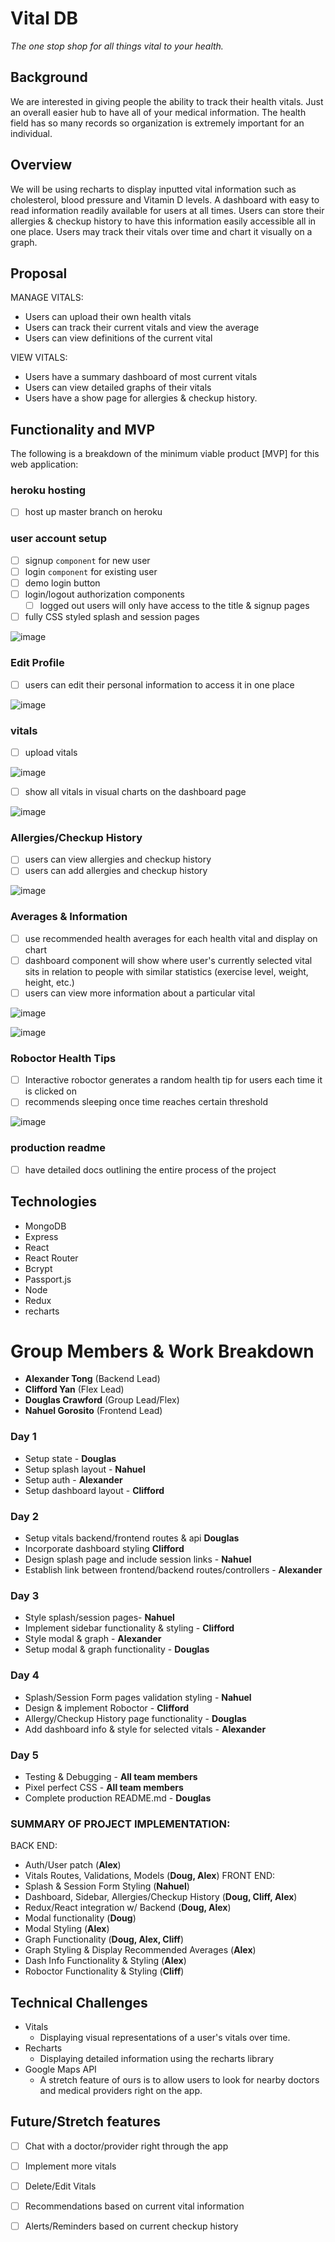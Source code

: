 # Vital DB

*The one stop shop for all things vital to your health.*

## Background

We are interested in giving people the ability to track their health vitals.  Just an overall easier hub to have all of your medical information.  The health field has so many records so organization is extremely important for an individual.

## Overview

We will be using recharts to display inputted vital information such as cholesterol, blood pressure and Vitamin D levels. A dashboard with easy to read information readily available for users at all times.  Users can store their allergies & checkup history to have this information easily accessible all in one place. Users may track their vitals over time and chart it visually on a graph.

## Proposal

MANAGE VITALS:
- Users can upload their own health vitals
- Users can track their current vitals and view the average
- Users can view definitions of the current vital

VIEW VITALS: 
- Users have a summary dashboard of most current vitals
- Users can view detailed graphs of their vitals
- Users have a show page for allergies & checkup history.

## Functionality and MVP
The following is a breakdown of the minimum viable product [MVP] for this web application:

### heroku hosting
- [ ] host up master branch on heroku

### user account setup
- [ ] signup `component` for new user
- [ ] login `component` for existing user
- [ ] demo login button
- [ ] login/logout authorization components
    - [ ] logged out users will only have access to the title & signup pages
- [ ] fully CSS styled splash and session pages

![image](https://user-images.githubusercontent.com/59629330/85146031-71b88280-b21b-11ea-888f-041df5e3e424.png)

### Edit Profile
- [ ] users can edit their personal information to access it in one place

![image](https://user-images.githubusercontent.com/59629330/85145893-3ddd5d00-b21b-11ea-9cc1-1d8924fdfa58.png)

### vitals
- [ ] upload vitals

![image](https://user-images.githubusercontent.com/59629330/85145843-2dc57d80-b21b-11ea-918c-1d865e590fc2.png)

- [ ] show all vitals in visual charts on the dashboard page

![image](https://user-images.githubusercontent.com/59629330/85145857-31f19b00-b21b-11ea-90ac-1ed6c36fb934.png)

### Allergies/Checkup History
- [ ] users can view allergies and checkup history
- [ ] users can add allergies and checkup history

![image](https://user-images.githubusercontent.com/59629330/85145876-374ee580-b21b-11ea-8506-87e761a8600f.png)

### Averages & Information
- [ ] use recommended health averages for each health vital and display on chart
- [ ] dashboard component will show where user's currently selected vital sits in relation to people with similar statistics (exercise level, weight, height, etc.)
- [ ] users can view more information about a particular vital 

![image](https://user-images.githubusercontent.com/59629330/85147146-6c0f6c80-b21c-11ea-867f-5c164dbd8848.png)

![image](https://user-images.githubusercontent.com/59629330/85145882-3ae26c80-b21b-11ea-98a6-963345f5055b.png)

### Roboctor Health Tips
- [ ] Interactive roboctor generates a random health tip for users each time it is clicked on
- [ ] recommends sleeping once time reaches certain threshold

![image](https://user-images.githubusercontent.com/59629330/85145909-42a21100-b21b-11ea-929e-3b683e0fca1e.png)

### production readme
- [ ] have detailed docs outlining the entire process of the project

## Technologies

- MongoDB
- Express
- React
- React Router
- Bcrypt
- Passport.js
- Node
- Redux
- recharts

# Group Members & Work Breakdown
- **Alexander Tong** (Backend Lead) 
- **Clifford Yan** (Flex Lead) 
- **Douglas Crawford** (Group Lead/Flex) 
- **Nahuel Gorosito** (Frontend Lead) 

### Day 1
* Setup state - **Douglas**
* Setup splash layout - **Nahuel**
* Setup auth - **Alexander**
* Setup dashboard layout - **Clifford**

### Day 2
* Setup vitals backend/frontend routes & api **Douglas**
* Incorporate dashboard styling **Clifford**
* Design splash page and include session links - **Nahuel**
* Establish link between frontend/backend routes/controllers - **Alexander**

### Day 3
* Style splash/session pages- **Nahuel**
* Implement sidebar functionality & styling - **Clifford**
* Style modal & graph - **Alexander**
* Setup modal & graph functionality - **Douglas**

### Day 4
* Splash/Session Form pages validation styling - **Nahuel**
* Design & implement Roboctor - **Clifford**
* Allergy/Checkup History page functionality - **Douglas**
* Add dashboard info & style for selected vitals - **Alexander**

### Day 5
* Testing & Debugging - **All team members**
* Pixel perfect CSS - **All team members**
* Complete production README.md - **Douglas**

### SUMMARY OF PROJECT IMPLEMENTATION:
BACK END:
- Auth/User patch (**Alex**)
- Vitals Routes, Validations, Models  (**Doug, Alex**)
FRONT END:
- Splash & Session Form Styling (**Nahuel**)
- Dashboard, Sidebar, Allergies/Checkup History  (**Doug, Cliff, Alex**)
- Redux/React integration w/ Backend (**Doug, Alex**)
- Modal functionality (**Doug**)
- Modal Styling (**Alex**)
- Graph Functionality (**Doug, Alex, Cliff**)
- Graph Styling & Display Recommended Averages (**Alex**)
- Dash Info Functionality & Styling (**Alex**)
- Roboctor Functionality & Styling (**Cliff**)

## Technical Challenges

- Vitals
  - Displaying visual representations of a user's vitals over time.
- Recharts
  - Displaying detailed information using the recharts library
- Google Maps API
  - A stretch feature of ours is to allow users to look for nearby doctors and medical providers right on the app.
  
## Future/Stretch features
- [ ] Chat with a doctor/provider right through the app
- [ ] Implement more vitals
- [ ] Delete/Edit Vitals
- [ ] Recommendations based on current vital information
- [ ] Alerts/Reminders based on current checkup history


